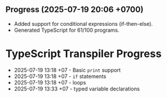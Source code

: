 ## Progress (2025-07-19 20:06 +0700)
- Added support for conditional expressions (if-then-else).
- Generated TypeScript for 61/100 programs.

# TypeScript Transpiler Progress

- 2025-07-19 13:18 +07 - Basic `print` support
- 2025-07-19 13:18 +07 - `if` statements
- 2025-07-19 13:18 +07 - loops
- 2025-07-19 13:33 +07 - typed variable declarations
